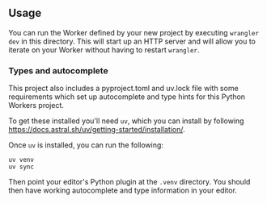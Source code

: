 ## Usage

You can run the Worker defined by your new project by executing `wrangler dev` in this
directory. This will start up an HTTP server and will allow you to iterate on your
Worker without having to restart `wrangler`.

### Types and autocomplete

This project also includes a pyproject.toml and uv.lock file with some requirements which
set up autocomplete and type hints for this Python Workers project.

To get these installed you'll need `uv`, which you can install by following
https://docs.astral.sh/uv/getting-started/installation/.

Once `uv` is installed, you can run the following:

```
uv venv
uv sync
```

Then point your editor's Python plugin at the `.venv` directory. You should then have working
autocomplete and type information in your editor.
